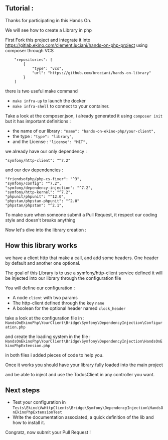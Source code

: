 ## Tutorial : 

Thanks for participating in this Hands On.

We will see how to create a Library in php

First Fork this project and integrate it into https://gitlab.ekino.com/clement.luciani/hands-on-php-project using composer through VCS

```
    "repositories": [
        {
            "type": "vcs",
            "url": "https://github.com/brociani/hands-on-library"
        }
    ]
```

there is two useful make command 
* ```make infra-up``` to launch the docker
* ```make infra-shell``` to connect to your container.

Take a look at the composer.json, i already generated it using ``composer init``
but it has important definitions : 

* the name of our library : ``"name": "hands-on-ekino-php/your-client",``
* the type : ``"type": "library",``
* and the License : ``"license": "MIT",``

we already have our only dependency :

```"symfony/http-client": "^7.2"```

and our dev dependencies :
```
"friendsofphp/php-cs-fixer": "^3",
"symfony/config": "^7.2",
"symfony/dependency-injection": "^7.2",
"symfony/http-kernel": "^7.2",
"phpunit/phpunit": "^12.0",
"phpstan/phpstan-phpunit": "^2.0"
"phpstan/phpstan": "^2.1",
```
To make sure when someone submit a Pull Request, it respect our coding style and doesn't breaks anything

Now let's dive into the library creation :

## How this library works
we have a client http that make a call, and add some headers.
One header by default and another one optional.

The goal of this Library is to use a symfony/http-client service defined it will be injected into our library through the configuration file

You will define our configuration :
* A node ``client`` with two params
* The http-client defined through the key `name`
* A boolean for the optional header named `clock_header`

take a look at the configuration file in :
``HandsOnEkinoPhp\YourClient\Bridge\Symfony\DependencyInjection\Configuration.php``

and create the loading system in the file :
``HandsOnEkinoPhp\YourClient\Bridge\Symfony\DependencyInjection\HandsOnEkinoPhpExtension.php``

in both files i added pieces of code to help you.

Once it works you should have your library fully loaded into the main project 

and be able to inject and use the TodosClient in any controller you want.


## Next steps

* Test your configuration in ``Tests\Ekino\VwHttpClients\Bridge\Symfony\DependencyInjection\HandsOnEkinoPhpExtensionTest``
* Write the documentation associated, a quick definition of the lib and how to install it.

Congratz, now submit your Pull Request !

